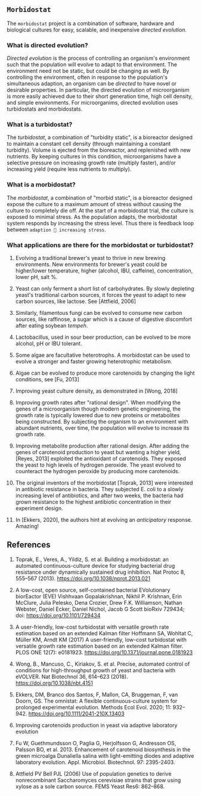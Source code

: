 `Morbidostat`
--------------


The `morbidostat` project is a combination of software, hardware and biological cultures for easy, scalable, and inexpensive *directed evolution*.


### What is directed evolution?

_Directed evolution_ is the process of controlling an organism's environment such that the population will evolve to adapt to that environment. The environment need not be static, but could be changing as well. By controlling the environment, often in response to the population's simultaneous adaption, an organism can be _directed_ to have novel or desirable properties. In particular, the directed evolution of microorganism is more easily achieved due to their short generation time, high cell density, and simple environments. For microorganims, directed evolution uses turbidostats and morbidostats.


### What is a turbidostat?
The _turbidostat_, a combination of "turbidity static", is a bioreactor designed to maintain a constant cell density (through maintaining a constant turbidity). Volume is ejected from the bioreactor, and replenished with new nutrients. By keeping cultures in this condition, microorganisms have a selective pressure on increasing growth rate (multiply faster), and/or increasing yield (require less nutrients to multiply).



### What is a morbidostat?

The _morbidostat_, a combination of "morbid static", is a bioreactor designed expose the culture to a maximum amount of stress without causing the culture to completely die off. At the start of a morbidostat trial, the culture is exposed to minimal stress. As the population adapts, the morbidostat system responds by increasing the stress level. Thus there is feedback loop between `adaption 🔁 increasing stress`.



### What applications are there for the morbidostat or turbidostat?

1. Evolving a traditional brewer's yeast to thrive in new brewing environments. New environments for brewer's yeast could be higher/lower temperature, higher (alcohol, IBU, caffeine), concentration, lower pH, salt %.

2. Yeast can only ferment a short list of carbohydrates. By slowly depleting yeast's traditional carbon sources, it forces the yeast to adapt to new carbon sources, like lactose. See [Attfield, 2006]

3. Similarly, filamentous fungi can be evolved to consume new carbon sources, like raffinose, a sugar which is a cause of digestive discomfort after eating soybean _tempeh_.

4. Lactobacillus, used in sour beer production, can be evolved to be more alcohol, pH or IBU tolerant.

5. Some algae are facultative heterotrophs. A morbidostat can be used to evolve a stronger and faster growing heterotrophic metabolism.

7. Algae can be evolved to produce more carotenoids by changing the light conditions, see [Fu, 2013]

6. Improving yeast culture density, as demonstrated in [Wong, 2018]

7. Improving growth rates after "rational design". When modifying the genes of a microorganism though modern genetic engineering, the growth rate is typically lowered due to new proteins or metabolites being constructed. By subjecting the organism to an environment with abundant nutrients, over time, the population will evolve to increase its growth rate.

8. Improving metabolite production after rational design. After adding the genes of carotenoid production to yeast but wanting a higher yield, [Reyes, 2013] exploited the antioxidant of carotenoids. They exposed the yeast to high levels of hydrogen peroxide. The yeast evolved to counteract the hydrogen peroxide by producing more carotenoids.

1. The original inventors of the morbidostat [Toprak, 2013] were interested in antibiotic resistance in bacteria. They subjected E. coli to a slowly increasing level of antibiotics, and after two weeks, the bacteria had grown resistance to the highest antibiotic concentration in their experiment design.

4. In [Ekkers, 2020], the authors hint at evolving an _anticipatory_ response. Amazing!



References
-------------
1. Toprak, E., Veres, A., Yildiz, S. et al. Building a morbidostat: an automated continuous-culture device for studying bacterial drug resistance under dynamically sustained drug inhibition. Nat Protoc 8, 555–567 (2013). https://doi.org/10.1038/nprot.2013.021

1. A low-cost, open source, self-contained bacterial EVolutionary biorEactor (EVE)
Vishhvaan Gopalakrishnan, Nikhil P. Krishnan, Erin McClure, Julia Pelesko, Dena Crozier, Drew F.K. Williamson, Nathan Webster, Daniel Ecker, Daniel Nichol, Jacob G Scott
bioRxiv 729434; doi: https://doi.org/10.1101/729434

2. A user-friendly, low-cost turbidostat with versatile growth rate estimation based on an extended Kalman filter
Hoffmann SA, Wohltat C, Müller KM, Arndt KM (2017) A user-friendly, low-cost turbidostat with versatile growth rate estimation based on an extended Kalman filter. PLOS ONE 12(7): e0181923. https://doi.org/10.1371/journal.pone.0181923

3. Wong, B., Mancuso, C., Kiriakov, S. et al. Precise, automated control of conditions for high-throughput growth of yeast and bacteria with eVOLVER. Nat Biotechnol 36, 614–623 (2018). https://doi.org/10.1038/nbt.4151

4. Ekkers, DM, Branco dos Santos, F, Mallon, CA, Bruggeman, F, van Doorn, GS. The omnistat: A flexible continuous‐culture system for prolonged experimental evolution. Methods Ecol Evol. 2020; 11: 932– 942. https://doi.org/10.1111/2041-210X.13403

5. Improving carotenoids production in yeast via adaptive laboratory evolution

6.  Fu W, Guethmundsson O, Paglia G, Herjolfsson G, Andresson OS, Palsson BO, et al. 2013. Enhancement of carotenoid biosynthesis
in the green microalga Dunaliella salina with light-emitting diodes and adaptive laboratory evolution. Appl. Microbiol. Biotechnol.
97: 2395-2403.

7.  Attfield PV Bell PJL (2006) Use of population genetics to derive nonrecombinant Saccharomyces cerevisiae strains that grow using xylose as a sole carbon source. FEMS Yeast Res6: 862–868.